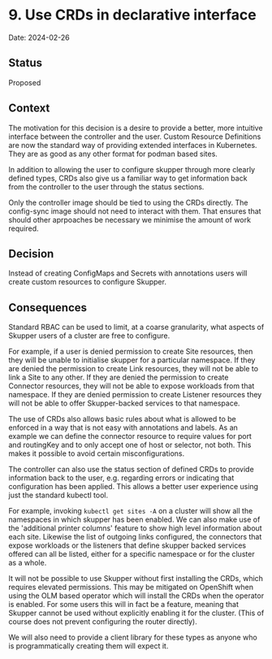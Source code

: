# 9. Use CRDs in declarative interface

Date: 2024-02-26

## Status

Proposed

## Context

The motivation for this decision is a desire to provide a better, more
intuitive interface between the controller and the user. Custom
Resource Definitions are now the standard way of providing extended
interfaces in Kubernetes. They are as good as any other format for
podman based sites.

In addition to allowing the user to configure skupper through more
clearly defined types, CRDs also give us a familiar way to get
information back from the controller to the user through the status
sections.

Only the controller image should be tied to using the CRDs
directly. The config-sync image should not need to interact with
them. That ensures that should other aprpoaches be necessary we
minimise the amount of work required.

## Decision

Instead of creating ConfigMaps and Secrets with annotations users will
create custom resources to configure Skupper.

## Consequences

Standard RBAC can be used to limit, at a coarse granularity, what
aspects of Skupper users of a cluster are free to configure.

For example, if a user is denied permission to create Site resources,
then they will be unable to initialise skupper for a particular
namespace. If they are denied the permission to create Link resources,
they will not be able to link a Site to any other. If they are denied
the permission to create Connector resources, they will not be able to
expose workloads from that namespace. If they are denied permission to
create Listener resources they will not be able to offer
Skupper-backed services to that namespace.

The use of CRDs also allows basic rules about what is allowed to be
enforced in a way that is not easy with annotations and labels. As an
example we can define the connector resource to require values for
port and routingKey and to only accept one of host or selector, not
both. This makes it possible to avoid certain misconfigurations.

The controller can also use the status section of defined CRDs to
provide information back to the user, e.g. regarding errors or
indicating that configuration has been applied. This allows a better
user experience using just the standard kubectl tool.

For example, invoking `kubectl get sites -A` on a cluster will show
all the namespaces in which skupper has been enabled. We can also make
use of the 'additional printer columns' feature to show high level
information about each site. Likewise the list of outgoing links
configured, the connectors that expose workloads or the listeners that
define skupper backed services offered can all be listed, either for a
specific namespace or for the cluster as a whole.

It will not be possible to use Skupper without first installing the
CRDs, which requires elevated permissions. This may be mitigated on
OpenShift when using the OLM based operator which will install the
CRDs when the operator is enabled. For some users this will in fact be
a feature, meaning that Skupper cannot be used without explicitly
enabling it for the cluster. (This of course does not prevent
configuring the router directly).

We will also need to provide a client library for these types as
anyone who is programmatically creating them will expect it.
